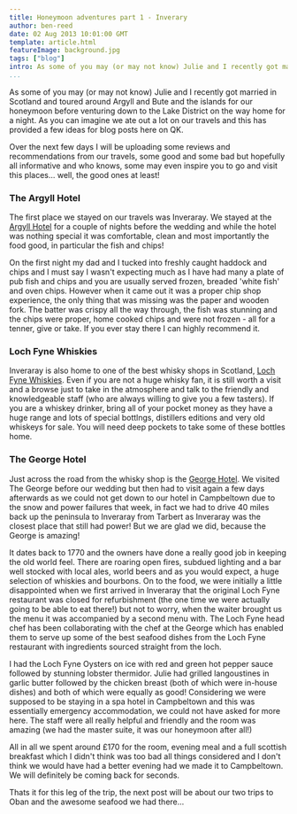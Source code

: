 ```yaml
---
title: Honeymoon adventures part 1 - Inverary
author: ben-reed
date: 02 Aug 2013 10:01:00 GMT
template: article.html
featureImage: background.jpg
tags: ["blog"]
intro: As some of you may (or may not know) Julie and I recently got married in Scotland and toured around Argyll and Bute and the islands for our honeymoon before venturing down to the Lake District on the way home for a night. As you can imagine we ate out a lot on our travels and this has provided a few ideas for blog posts here on QK.
...
```


As some of you may (or may not know) Julie and I recently got married in Scotland and toured around Argyll and Bute and the islands for our honeymoon before venturing down to the Lake District on the way home for a night. As you can imagine we ate out a lot on our travels and this has provided a few ideas for blog posts here on QK.

Over the next few days I will be uploading some reviews and recommendations from our travels, some good and some bad but hopefully all informative and who knows, some may even inspire you to go and visit this places... well, the good ones at least!

### The Argyll Hotel
The first place we stayed on our travels was Inveraray. We stayed at the <a href="http://www.bespokehotels.com/argyllhotel">Argyll Hotel</a> for a couple of nights before the wedding and while the hotel was nothing special it was comfortable, clean and most importantly the food good, in particular the fish and chips! 

On the first night my dad and I tucked into freshly caught haddock and chips and I must say I wasn't expecting much as I have had many a plate of pub fish and chips and you are usually served frozen, breaded 'white fish' and oven chips.  However when it came out it was a proper chip shop experience, the only thing that was missing was the paper and wooden fork. The batter was crispy all the way through, the fish was stunning and the chips were proper, home cooked chips and were not frozen - all for a tenner, give or take. If you ever stay there I can highly recommend it.

### Loch Fyne Whiskies
Inveraray is also home to one of the best whisky shops in Scotland, <a href="http://www.lfw.co.uk/">Loch Fyne Whiskies</a>. Even if you are not a huge whisky fan, it is still worth a visit and a browse just to take in the atmosphere and talk to the friendly and knowledgeable staff (who are always willing to give you a few tasters). If you are a whiskey drinker, bring all of your pocket money as they have a huge range and lots of special bottlngs, distillers editions and very old whiskeys for sale. You will need deep pockets to take some of these bottles home. 

### The George Hotel
Just across the road from the whisky shop is the <a href="http://www.thegeorgehotel.co.uk/">George Hotel</a>. We visited The George before our wedding but then had to visit again a few days afterwards as we could not get down to our hotel in Campbeltown due to the snow and power failures that week, in fact we had to drive 40 miles back up the peninsula to Inveraray from Tarbert as Inveraray was the closest place that still had power! But we are glad we did, because the George is amazing!

It dates back to 1770 and the owners have done a really good job in keeping the old world feel. There are roaring open fires, subdued lighting and a bar well stocked with local ales, world beers and as you would expect, a huge selection of whiskies and bourbons. On to the food, we were initially a little disappointed when we first arrived in Inveraray that the original Loch Fyne restaurant was closed for refurbishment (the one time we were actually going to be able to eat there!) but not to worry, when the waiter brought us the menu it was accompanied by a second menu with. The Loch Fyne head chef has been collaborating with the chef at the George which has enabled them to serve up some of the best seafood dishes from the Loch Fyne restaurant with ingredients sourced straight from the loch.

I had the Loch Fyne Oysters on ice with red and green hot pepper sauce followed by stunning lobster thermidor. Julie had grilled langoustines in garlic butter followed by the chicken breast (both of which were in-house dishes) and both of which were equally as good! Considering we were supposed to be staying in a spa hotel in Campbeltown and this was essentially emergency accommodation, we could not have asked for more here. The staff were all really helpful and friendly and the room was amazing (we had the master suite, it was our honeymoon after all!)

All in all we spent around £170 for the room, evening meal and a full scottish breakfast which I didn't think was too bad all things considered and I don't think we would have had a better evening had we made it to Campbeltown. We will definitely be coming back for seconds.

Thats it for this leg of the trip, the next post will be about our two trips to Oban and the awesome seafood we had there...

